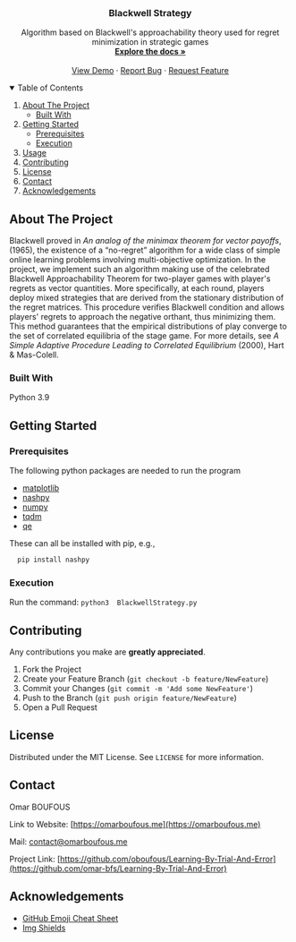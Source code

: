 <br />
  <h3 align="center">Blackwell Strategy</h3>

  <p align="center">
    Algorithm based on Blackwell's approachability theory used for regret minimization in strategic games
    <br />
    <a href="https://github.com/omar-bfs/Blackwell-Strategy"><strong>Explore the docs »</strong></a>
    <br />
    <br />
    <a href="https://github.com/omar-bfs/Blackwell-Strategy">View Demo</a>
    ·
    <a href="https://github.com/omar-bfs/Blackwell-Strategy/issues">Report Bug</a>
    ·
    <a href="https://github.com/omar-bfs/Blackwell-Strategy/issues">Request Feature</a>
  </p>
</p>



<!-- TABLE OF CONTENTS -->
<details open="open">
  <summary>Table of Contents</summary>
  <ol>
    <li>
      <a href="#about-the-project">About The Project</a>
      <ul>
        <li><a href="#built-with">Built With</a></li>
      </ul>
    </li>
    <li>
      <a href="#getting-started">Getting Started</a>
      <ul>
        <li><a href="#prerequisites">Prerequisites</a></li>
        <li><a href="#installation">Execution</a></li>
      </ul>
    </li>
    <li><a href="#usage">Usage</a></li>
    <li><a href="#contributing">Contributing</a></li>
    <li><a href="#license">License</a></li>
    <li><a href="#contact">Contact</a></li>
    <li><a href="#acknowledgements">Acknowledgements</a></li>
  </ol>
</details>

<!-- ABOUT THE PROJECT -->
## About The Project


Blackwell proved in *An analog of the minimax theorem for vector payoffs*, (1965), the existence of a “no-regret” algorithm for a wide class of simple online learning problems involving multi-objective optimization.
In the project, we implement such an algorithm making use of the celebrated Blackwell Approachability Theorem for two-player games with player's regrets as vector quantities. More specifically, at each round, players deploy mixed strategies that are derived from the stationary distribution of the regret matrices. This procedure verifies Blackwell condition and allows players' regrets to approach the negative orthant, thus minimizing them. This method guarantees that the empirical distributions of play converge to the set of correlated equilibria of the stage game. For more details, see *A Simple Adaptive Procedure Leading to Correlated Equilibrium* (2000), Hart & Mas-Colell.


<!-- <img src="https://render.githubusercontent.com/render/math?math=e^{i \pi} = -1"> -->

### Built With
Python 3.9

<!-- GETING STARTED -->
## Getting Started

### Prerequisites 
The following python packages are needed to run the program 
* [matplotlib](https://pypi.org/project/matplotlib/)
* [nashpy](https://pypi.org/project/nashpy/)
* [numpy](https://pypi.org/project/numpy/)
* [tqdm](https://pypi.org/project/tqdm/)
* [qe](https://pypi.org/project/qe/)

These can all be installed with pip, e.g.,  
```sh
  pip install nashpy
  ```

### Execution
Run the command: ```python3  BlackwellStrategy.py```

<!-- CONTRIBUTING -->
## Contributing
Any contributions you make are **greatly appreciated**.

1. Fork the Project
2. Create your Feature Branch (`git checkout -b feature/NewFeature`)
3. Commit your Changes (`git commit -m 'Add some NewFeature'`)
4. Push to the Branch (`git push origin feature/NewFeature`)
5. Open a Pull Request

<!-- LICENSE -->
## License
Distributed under the MIT License. See `LICENSE` for more information.

<!-- CONTACT -->
## Contact

Omar BOUFOUS

Link to Website: [https://omarboufous.me](https://omarboufous.me)

Mail: contact@omarboufous.me

Project Link: [https://github.com/oboufous/Learning-By-Trial-And-Error](https://github.com/omar-bfs/Learning-By-Trial-And-Error)

<!-- ACKNOWLEDGEMENTS -->
## Acknowledgements
* [GitHub Emoji Cheat Sheet](https://www.webpagefx.com/tools/emoji-cheat-sheet)
* [Img Shields](https://shields.io)

<!-- MARKDOWN LINKS & IMAGES -->
<!-- https://www.markdownguide.org/basic-syntax/#reference-style-links -->
[contributors-shield]: https://img.shields.io/github/contributors/othneildrew/Best-README-Template.svg?style=for-the-badge
[contributors-url]: https://github.com/othneildrew/Best-README-Template/graphs/contributors
[forks-shield]: https://img.shields.io/github/forks/othneildrew/Best-README-Template.svg?style=for-the-badge
[forks-url]: https://github.com/othneildrew/Best-README-Template/network/members
[stars-shield]: https://img.shields.io/github/stars/othneildrew/Best-README-Template.svg?style=for-the-badge
[stars-url]: https://github.com/othneildrew/Best-README-Template/stargazers
[issues-shield]: https://img.shields.io/github/issues/othneildrew/Best-README-Template.svg?style=for-the-badge
[issues-url]: https://github.com/omar-bfs/Learning-By-Trial-And-Error/issues
[license-shield]: https://img.shields.io/github/license/othneildrew/Best-README-Template.svg?style=for-the-badge
[license-url]: https://github.com/othneildrew/Best-README-Template/blob/master/LICENSE.txt
[linkedin-shield]: https://img.shields.io/badge/-LinkedIn-black.svg?style=for-the-badge&logo=linkedin&colorB=555
[linkedin-url]: https://linkedin.com/in/othneildrew
[product-screenshot]: images/screenshot.png

